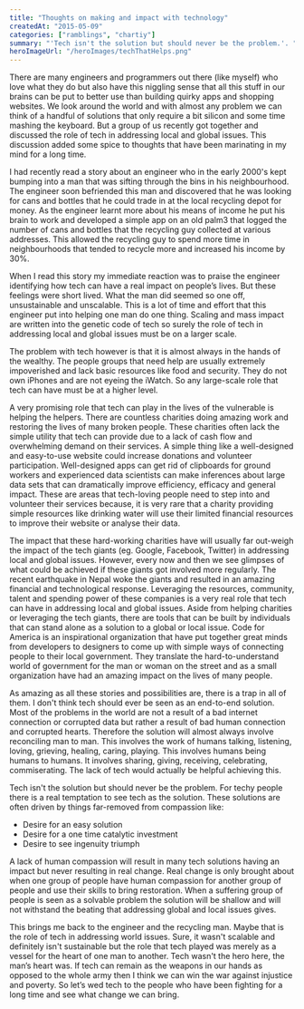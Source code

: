 ```yaml
---
title: "Thoughts on making and impact with technology"
createdAt: "2015-05-09"
categories: ["ramblings", "chartiy"]
summary: "'Tech isn't the solution but should never be the problem.'. "
heroImageUrl: "/heroImages/techThatHelps.png"
---
```


There are many engineers and programmers out there (like myself) who love what they do but also have this niggling sense that all this stuff in our brains can be put to better use than building quirky apps and shopping websites. We look around the world and with almost any problem we can think of a handful of solutions that only require a bit silicon and some time mashing the keyboard. But a group of us recently got together and discussed the role of tech in addressing local and global issues. This discussion added some spice to thoughts that have been marinating in my mind for a long time.

I had recently read a story about an engineer who in the early 2000's kept bumping into a man that was sifting through the bins in his neighbourhood. The engineer soon befriended this man and discovered that he was looking for cans and bottles that he could trade in at the local recycling depot for money. As the engineer learnt more about his means of income he put his brain to work and developed a simple app on an old palm3 that logged the number of cans and bottles that the recycling guy collected at various addresses. This allowed the recycling guy to spend more time in neighbourhoods that tended to recycle more and increased his income by 30%.

When I read this story my immediate reaction was to praise the engineer identifying how tech can have a real impact on people’s lives. But these feelings were short lived. What the man did seemed so one off, unsustainable and unscalable. This is a lot of time and effort that this engineer put into helping one man do one thing. Scaling and mass impact are written into the genetic code of tech so surely the role of tech in addressing local and global issues must be on a larger scale.

The problem with tech however is that it is almost always in the hands of the wealthy. The people groups that need help are usually extremely impoverished and lack basic resources like food and security. They do not own iPhones and are not eyeing the iWatch. So any large-scale role that tech can have must be at a higher level.

A very promising role that tech can play in the lives of the vulnerable is helping the helpers. There are countless charities doing amazing work and restoring the lives of many broken people. These charities often lack the simple utility that tech can provide due to a lack of cash flow and overwhelming demand on their services. A simple thing like a well-designed and easy-to-use website could increase donations and volunteer participation. Well-designed apps can get rid of clipboards for ground workers and experienced data scientists can make inferences about large data sets that can dramatically improve efficiency, efficacy and general impact. These are areas that tech-loving people need to step into and volunteer their services because, it is very rare that a charity providing simple resources like drinking water will use their limited financial resources to improve their website or analyse their data.

The impact that these hard-working charities have will usually far out-weigh the impact of the tech giants (eg. Google, Facebook, Twitter) in addressing local and global issues. However, every now and then we see glimpses of what could be achieved if these giants got involved more regularly. The recent earthquake in Nepal woke the giants and resulted in an amazing financial and technological response. Leveraging the resources, community, talent and spending power of these companies is a very real role that tech can have in addressing local and global issues. Aside from helping charities or leveraging the tech giants, there are tools that can be built by individuals that can stand alone as a solution to a global or local issue. Code for America is an inspirational organization that have put together great minds from developers to designers to come up with simple ways of connecting people to their local government. They translate the hard-to-understand world of government for the man or woman on the street and as a small organization have had an amazing impact on the lives of many people.

As amazing as all these stories and possibilities are, there is a trap in all of them. I don't think tech should ever be seen as an end-to-end solution. Most of the problems in the world are not a result of a bad internet connection or corrupted data but rather a result of bad human connection and corrupted hearts. Therefore the solution will almost always involve reconciling man to man. This involves the work of humans talking, listening, loving, grieving, healing, caring, playing. This involves humans being humans to humans. It involves sharing, giving, receiving, celebrating, commiserating. The lack of tech would actually be helpful achieving this.

Tech isn't the solution but should never be the problem. For techy people there is a real temptation to see tech as the solution. These solutions are often driven by things far-removed from compassion like:

- Desire for an easy solution
- Desire for a one time catalytic investment
- Desire to see ingenuity triumph

A lack of human compassion will result in many tech solutions having an impact but never resulting in real change. Real change is only brought about when one group of people have human compassion for another group of people and use their skills to bring restoration. When a suffering group of people is seen as a solvable problem the solution will be shallow and will not withstand the beating that addressing global and local issues gives.

This brings me back to the engineer and the recycling man. Maybe that is the role of tech in addressing world issues. Sure, it wasn't scalable and definitely isn't sustainable but the role that tech played was merely as a vessel for the heart of one man to another. Tech wasn't the hero here, the man’s heart was. If tech can remain as the weapons in our hands as opposed to the whole army then I think we can win the war against injustice and poverty. So let’s wed tech to the people who have been fighting for a long time and see what change we can bring.
